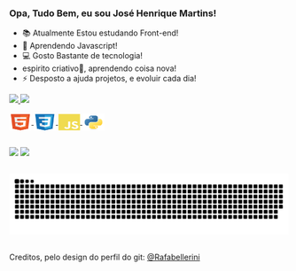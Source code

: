 ### Opa, Tudo Bem, eu sou José Henrique Martins!
- 📚 Atualmente Estou estudando Front-end!
- 🌱 Aprendendo Javascript!
- 💻 Gosto Bastante de tecnologia!
- espirito criativo🧐, aprendendo coisa nova!
- ⚡ Desposto a ajuda projetos, e evoluir cada dia!
 <div>
  <a href="https://github.com/HenriqueMart">
  <img height="175em" src="https://github-readme-stats.vercel.app/api?username=HenriqueMart&show_icons=true&theme=dracula&include_all_commits=true&count_private=true"/>
  <img height="175em" src="https://github-readme-stats.vercel.app/api/top-langs/?username=HenriqueMart&layout=compact&langs_count=7&theme=dracula"/> 
 </div>
  <div style="display: inline_block"><br>
    <img align="center" alt="Henrique-HTML" height="30" width="40" src="https://raw.githubusercontent.com/devicons/devicon/master/icons/html5/html5-original.svg">
    <img align="center" alt="Henrique-CSS" height="30" width="40" src="https://raw.githubusercontent.com/devicons/devicon/master/icons/css3/css3-original.svg">
  <img align="center" alt="Henrique-Js" height="30" width="40" src="https://raw.githubusercontent.com/devicons/devicon/master/icons/javascript/javascript-plain.svg">    
  <img align="center" alt="Henrique-Python" height="30" width="40" src="https://raw.githubusercontent.com/devicons/devicon/master/icons/python/python-original.svg">
</div>
  
  ##
  
  <div>
  <a href="https://instagram.com/henrique_mart18" target="_blank"><img src="https://img.shields.io/badge/-Instagram-%23E4405F?style=for-the-badge&logo=instagram&logoColor=white" target="_blank"></a>
  <a href="https://www.linkedin.com/in/" target="_blank"><img src="https://img.shields.io/badge/-LinkedIn-%230077B5?style=for-the-badge&logo=linkedin&logoColor=white" target="_blank"></a> 
  </div>
  
  ##

![Snake animation](https://github.com/henriquemart/henriquemart/blob/output/github-contribution-grid-snake.svg)
 
 ##
 <p>Creditos, pelo design do perfil do git: <a href="https://github.com/rafaballerini" target="_blank"> @Rafabellerini</a></p>
